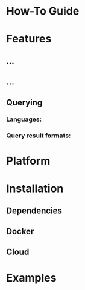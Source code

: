 

# How-To Guide





# Features

## ...


## ...


## Querying



### Languages:
    
    
### Query result formats:
    
    


# Platform

# Installation

## Dependencies

## Docker

## Cloud

# Examples


